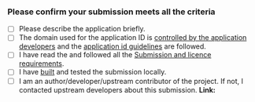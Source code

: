<!-- ⚠️ ⚠️  The submission pull request MUST be made against the `new-pr` **base branch** ⚠️ ⚠️  -->

<!-- 💡 Go to the preview tab to click the links below 💡 -->

### Please confirm your submission meets all the criteria

<!-- 💡 Please replace each `[ ]` with `[X]` when the step is complete 💡 -->

- [ ] Please describe the application briefly. <!-- insert the description here -->
- [ ] The domain used for the application ID is [controlled by the application developers][appid-domain] and the [application id guidelines][appid] are followed.
- [ ] I have read the and followed all the [Submission and licence requirements][reqs].
- [ ] I have [built][build] and tested the submission locally.
- [ ] I am an author/developer/upstream contributor of the project. If not, I contacted upstream developers about this submission. **Link:**

<!-- ⚠️ ⚠️  DO NOT modify anything below this line ⚠️ ⚠️  -->

[appid-domain]: https://docs.flathub.org/docs/for-app-authors/requirements/#control-over-domain-or-repository
[appid]: https://docs.flathub.org/docs/for-app-authors/requirements#application-id
[reqs]: https://docs.flathub.org/docs/for-app-authors/requirements
[build]: https://docs.flathub.org/docs/for-app-authors/submission/#before-submission
